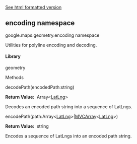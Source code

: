 [See html formatted version](https://huasofoundries.github.io/google-maps-documentation/encoding.html)


encoding namespace
------------------

google.maps.geometry.encoding namespace

Utilities for polyline encoding and decoding.

#### Library

geometry

Methods

decodePath(encodedPath:string)

**Return Value:**  Array<[LatLng](https://github.com/amenadiel/google-maps-documentation/blob/master/docs/LatLng.md)\>

Decodes an encoded path string into a sequence of LatLngs.

encodePath(path:Array<[LatLng](https://github.com/amenadiel/google-maps-documentation/blob/master/docs/LatLng.md)\>|[MVCArray](https://github.com/amenadiel/google-maps-documentation/blob/master/docs/MVCArray.md)<[LatLng](https://github.com/amenadiel/google-maps-documentation/blob/master/docs/LatLng.md)\>)

**Return Value:**  string

Encodes a sequence of LatLngs into an encoded path string.